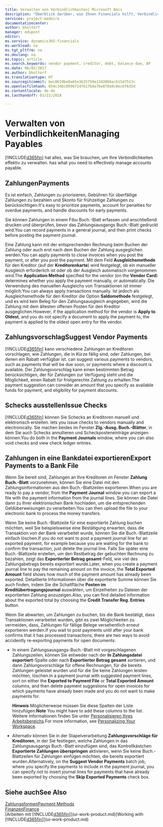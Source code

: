 ```yaml
---
title: Verwalten von Verbindlichkeiten| Microsoft Docs
description: "Überblick darüber, wie Ihnen Financials hilft, Verbindlichkeiten inklusive Kreditorenzahlungen, Gläubiger, Schulden und geschuldete Beträge zu verwalten."
services: project-madeira
documentationcenter: 
author: bholtorf
manager: edupont
editor: 
ms.service: dynamics365-financials
ms.workload: na
ms.tgt_pltfrm: na
ms.devlang: na
ms.topic: article
ms.search.keywords: vendor payment, creditor, debt, balance due, AP
ms.date: 06/02/2017
ms.author: bholtorf
ms.translationtype: HT
ms.sourcegitcommit: bec0619be0a65e3625759e13d2866ac615d7513c
ms.openlocfilehash: 654c34bc09967247617bda7be070a9c0ec6f635d
ms.contentlocale: de-de
ms.lasthandoff: 03/22/2018

---
```

# <a name="managing-payables"></a><span data-ttu-id="8c7de-103">Verwalten von Verbindlichkeiten</span><span class="sxs-lookup"><span data-stu-id="8c7de-103">Managing Payables</span></span>
[!INCLUDE[d365fin](includes/d365fin_md.md)]<span data-ttu-id="8c7de-104"> hat alles, was Sie brauchen, um Ihre Verbindlichkeiten effektiv zu verwalten.</span><span class="sxs-lookup"><span data-stu-id="8c7de-104"> has what you need to effectively manage accounts payable.</span></span>  

## <a name="payments"></a><span data-ttu-id="8c7de-105">Zahlungen</span><span class="sxs-lookup"><span data-stu-id="8c7de-105">Payments</span></span>
<span data-ttu-id="8c7de-106">Es ist einfach, Zahlungen zu priorisieren, Gebühren für überfällige Zahlungen zu bezahlen und Skonto für frühzeitige Zahlungen zu berücksichtigen.</span><span class="sxs-lookup"><span data-stu-id="8c7de-106">It's easy to prioritize payments, account for penalties for overdue payments, and handle discounts for early payments.</span></span>

<span data-ttu-id="8c7de-107">Sie können Zahlungen in einem Fibu Buch.-Blatt erfassen und anschließend drucken und überprüfen, bevor das Zahlungsausgangs Buch.-Blatt gedruckt wird.</span><span class="sxs-lookup"><span data-stu-id="8c7de-107">You can record payments in a general journal, and then print checks before posting the payment journal.</span></span>

<span data-ttu-id="8c7de-108">Eine Zahlung kann mit der entsprechenden Rechnung beim Buchen der Zahlung oder auch erst nach dem Buchen der Zahlung ausgeglichen werden.</span><span class="sxs-lookup"><span data-stu-id="8c7de-108">You can apply payments to close invoices when you post the payment, or after you post the payment.</span></span> <span data-ttu-id="8c7de-109">Mit dem Feld **Ausgleichsmethode** für den Kreditor (auf der **Kreditorenkarte**) wird festgelegt, ob ein manueller Ausgleich erforderlich ist oder ob der Ausgleich automatisch vorgenommen wird.</span><span class="sxs-lookup"><span data-stu-id="8c7de-109">The **Application Method** specified for the vendor (on the **Vendor Card**) determines whether you apply the payment manually, or automatically.</span></span> <span data-ttu-id="8c7de-110">Die Verwendung des manuellen Ausgleichs von Transaktionen ist immer möglich.</span><span class="sxs-lookup"><span data-stu-id="8c7de-110">You can always apply transactions manually.</span></span> <span data-ttu-id="8c7de-111">Ist jedoch als Ausgleichsmethode für den Kreditor die Option **Saldomethode** festgelegt, und es wird kein Beleg für den Zahlungsausgleich angegeben, wird die Zahlung mit dem ältesten offenen Posten für den Kreditor ausgeglichen.</span><span class="sxs-lookup"><span data-stu-id="8c7de-111">However, if the application method for the vendor is **Apply to Oldest**, and you do not specify a document to apply the payment to, the payment is applied to the oldest open entry for the vendor.</span></span>

## <a name="suggest-vendor-payments"></a><span data-ttu-id="8c7de-112">Zahlungsvorschlag</span><span class="sxs-lookup"><span data-stu-id="8c7de-112">Suggest Vendor Payments</span></span>
[!INCLUDE[d365fin](includes/d365fin_md.md)]<span data-ttu-id="8c7de-113"> kann verschiedene Zahlungen an Kreditoren vorschlagen, wie Zahlungen, die in Kürze fällig sind, oder Zahlungen, bei denen ein Rabatt verfügbar ist.</span><span class="sxs-lookup"><span data-stu-id="8c7de-113"> can suggest various payments to vendors, such as payments that will be due soon, or payments where a discount is available.</span></span> <span data-ttu-id="8c7de-114">Der Zahlungsvorschlag kann einen bestimmten Betrag berücksichtigen, der für Zahlungen zur Verfügung steht und die Möglichkeit, einen Rabatt für fristgerechte Zahlung zu erhalten.</span><span class="sxs-lookup"><span data-stu-id="8c7de-114">The payment suggestion can consider an amount that you specify as available funds for payment, and eligibility for payment discounts.</span></span>

## <a name="issue-checks"></a><span data-ttu-id="8c7de-115">Schecks ausstellen</span><span class="sxs-lookup"><span data-stu-id="8c7de-115">Issue Checks</span></span>
[!INCLUDE[d365fin](includes/d365fin_md.md)]<span data-ttu-id="8c7de-116"> können Sie Schecks an Kreditoren manuell und elektronisch erstellen.</span><span class="sxs-lookup"><span data-stu-id="8c7de-116"> lets you issue checks to vendors manually and electronically.</span></span> <span data-ttu-id="8c7de-117">Sie machen beides im Fenster **Zlg.-Ausg. Buch.-Blätter**, in dem Sie auch Schecks annullieren und Scheckposteneinträge anzeigen können.</span><span class="sxs-lookup"><span data-stu-id="8c7de-117">You do both in the **Payment Journals** window, where you can also void checks and view check ledger entries.</span></span>

## <a name="export-payments-to-a-bank-file"></a><span data-ttu-id="8c7de-118">Zahlungen in eine Bankdatei exportieren</span><span class="sxs-lookup"><span data-stu-id="8c7de-118">Export Payments to a Bank File</span></span>
<span data-ttu-id="8c7de-119">Wenn Sie bereit sind, Zahlungen an Ihre Kreditoren im Fenster **Zahlung Buch.-Blatt** vorzunehmen, können Sie eine Datei mit den Zahlungsinformationen aus den Buch.-Blattzeilen exportieren.</span><span class="sxs-lookup"><span data-stu-id="8c7de-119">When you are ready to pay a vendor, from the **Payment Journal** window you can export a file with the payment information from the journal lines.</span></span> <span data-ttu-id="8c7de-120">Sie können die Datei dann zu Ihrer elektronischen Bank hochladen, um die entsprechenden Geldüberweisungen zu verarbeiten.</span><span class="sxs-lookup"><span data-stu-id="8c7de-120">You can then upload the file to your electronic bank to process the money transfers.</span></span>

<span data-ttu-id="8c7de-121">Wenn Sie keine Buch.-Blattzeile für eine exportierte Zahlung buchen möchten, weil Sie beispielsweise eine Bestätigung erwarten, dass die Transaktion von der Bank verarbeitet wurde, können Sie die Buch.-Blattzeile einfach löschen.</span><span class="sxs-lookup"><span data-stu-id="8c7de-121">If you do not want to post a payment journal line for an exported payment, for example because you are waiting for the bank to confirm the transaction, just delete the journal line.</span></span> <span data-ttu-id="8c7de-122">Falls Sie später eine Buch.-Blattzeile erstellen, um den Restbetrag der gebuchten Rechnung zu bezahlen, zeigt das **Exportierter Betrag gesamt**-Feld, wie viel des Zahlungsbetrags bereits exportiert wurde.</span><span class="sxs-lookup"><span data-stu-id="8c7de-122">Later, when you create a payment journal line to pay the remaining amount on the invoice, the **Total Exported Amount** field shows how much of the payment amount has already been exported.</span></span> <span data-ttu-id="8c7de-123">Detaillierte Informationen über die exportierte Summe können Sie auch finden, indem Sie die Schaltfläche **Posten im Kreditübertragungsjournal** auswählen, um Einzelheiten zu Dateien der exportierten Zahlung anzuzeigen.</span><span class="sxs-lookup"><span data-stu-id="8c7de-123">Also, you can find detailed information about the exported total by choosing the **Credit Transfer Reg. Entries** button.</span></span>

<span data-ttu-id="8c7de-124">Wenn Sie abwarten, um Zahlungen zu buchen, bis die Bank bestätigt, dass Transaktionen verarbeitet wurden, gibt es zwei Möglichkeiten zu vermeiden, dass, Zahlungen für fällige Belege versehentlich erneut exportieren werden.</span><span class="sxs-lookup"><span data-stu-id="8c7de-124">If you wait to post payments until after your bank confirms that it has processed transactions, there are two ways to avoid accidently re-exporting payments for open documents:</span></span>  

* <span data-ttu-id="8c7de-125">In einem Zahlungsausgangs-Buch.-Blatt mit vorgeschlagenen Zahlungszeilen, können Sie entweder nach der **In Zahlungsdatei exportiert**-Spalte oder nach **Exportierter Betrag gesamt** sortieren, und dann Zahlungsvorschläge für offene Rechnungen, für die bereits Zahlungen geleistet wurden und für die Sie keine Zahlungen leisten möchten, löschen.</span><span class="sxs-lookup"><span data-stu-id="8c7de-125">In a payment journal with suggested payment lines, sort on either the **Exported to Payment File** or **Total Exported Amount** columns, and then delete payment suggestions for open invoices for which payments have already been made and you do not want to make payments for.</span></span>

    <span data-ttu-id="8c7de-126">**Hinweis** Möglicherweise müssen Sie diese Spalten der Liste hinzufügen.</span><span class="sxs-lookup"><span data-stu-id="8c7de-126">**Note** You might have to add these columns to the list.</span></span> <span data-ttu-id="8c7de-127">Weitere Informationen finden Sie unter [Personalisieren Ihres Arbeitsbereichs](ui-personalization-user.md).</span><span class="sxs-lookup"><span data-stu-id="8c7de-127">For more information, see [Personalizing Your Workspace](ui-personalization-user.md).</span></span>  
* <span data-ttu-id="8c7de-128">Alternativ können Sie in der Stapelverarbeitung **Zahlungsvorschläge für Kreditoren**, in der Sie festlegen, welche Zahlungen in das Zahlungsausgangs Buch.-Blatt einzufügen sind, das Kontrollkästchen **Exportierte Zahlungen überspringen** aktivieren, wenn Sie keine Buch.-Blattzeilen für Zahlungen einfügen möchten, die bereits exportiert wurden.</span><span class="sxs-lookup"><span data-stu-id="8c7de-128">Alternatively, on the **Suggest Vendor Payments** batch job, where you specify the payments to include in the payment journal, you can specify not to insert journal lines for payments that have already been exported by choosing the **Skip Exported Payments** check box.</span></span>

## <a name="see-also"></a><span data-ttu-id="8c7de-129">Siehe auch</span><span class="sxs-lookup"><span data-stu-id="8c7de-129">See Also</span></span>
[<span data-ttu-id="8c7de-130">Zahlungsformen</span><span class="sxs-lookup"><span data-stu-id="8c7de-130">Payment Methods</span></span>](finance-payment-methods.md)  
[<span data-ttu-id="8c7de-131">Finanzen</span><span class="sxs-lookup"><span data-stu-id="8c7de-131">Finance</span></span>](finance.md)  
<span data-ttu-id="8c7de-132">[Arbeiten mit [!INCLUDE[d365fin](includes/d365fin_md.md)]](ui-work-product.md)</span><span class="sxs-lookup"><span data-stu-id="8c7de-132">[Working with [!INCLUDE[d365fin](includes/d365fin_md.md)]](ui-work-product.md)</span></span>

